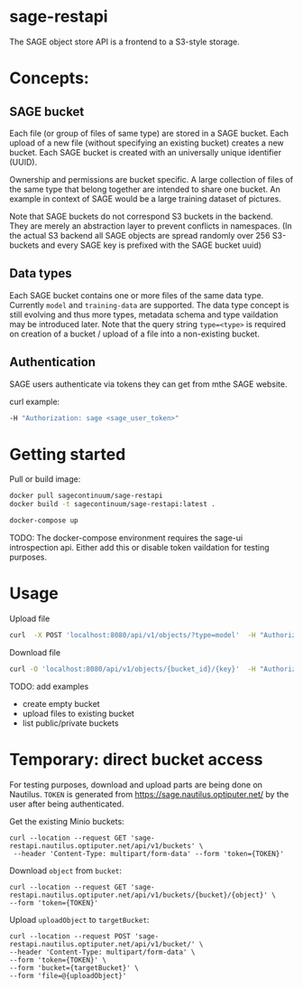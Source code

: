 # sage-restapi


The SAGE object store API is a frontend to a S3-style storage.

# Concepts:

## SAGE bucket

Each file (or group of files of same type) are stored in a SAGE bucket. Each upload of a new file (without specifying an existing bucket) creates a new bucket. Each SAGE bucket is created with an universally unique identifier (UUID).

Ownership and permissions are bucket specific. A large collection of files of the same type that belong together are intended to share one bucket. An example in context of SAGE would be a large training dataset of pictures. 

Note that SAGE buckets do not correspond S3 buckets in the backend. They are merely an abstraction layer to prevent conflicts in namespaces. (In the actual S3 backend all SAGE objects are spread randomly over 256 S3-buckets and every SAGE key is prefixed with the SAGE bucket uuid)

## Data types

Each SAGE bucket contains one or more files of the same data type. Currently `model` and `training-data` are supported. The data type concept is still evolving and thus more types, metadata schema and type vaildation may be introduced later.
Note that the query string `type=<type>` is required on creation of a bucket / upload of a file into a non-existing bucket.


## Authentication 

SAGE users authenticate via tokens they can get from mthe SAGE website.

curl example:
```bash
-H "Authorization: sage <sage_user_token>"
```




# Getting started

Pull or build image:
```bash
docker pull sagecontinuum/sage-restapi
docker build -t sagecontinuum/sage-restapi:latest .
```

```bash
docker-compose up
```

TODO: The docker-compose environment requires the sage-ui introspection api. Either add this or disable token vaildation for testing purposes.


# Usage

Upload file
```bash
curl  -X POST 'localhost:8080/api/v1/objects/?type=model'  -H "Authorization: sage <sage_user_token>" -F 'file=@<filename>'
```

Download file
```bash
curl -O 'localhost:8080/api/v1/objects/{bucket_id}/{key}'  -H "Authorization: sage <sage_user_token>" 
```

TODO: add examples

- create empty bucket
- upload files to existing bucket
- list public/private buckets 


# Temporary: direct bucket access

For testing purposes, download and upload parts are being done on Nautilus. `TOKEN` is generated from https://sage.nautilus.optiputer.net/ by the user after being authenticated.

Get the existing Minio buckets:
```
curl --location --request GET 'sage-restapi.nautilus.optiputer.net/api/v1/buckets' \
 --header 'Content-Type: multipart/form-data' --form 'token={TOKEN}'
```

Download `object` from `bucket`:
```
curl --location --request GET 'sage-restapi.nautilus.optiputer.net/api/v1/buckets/{bucket}/{object}' \
--form 'token={TOKEN}'
```

Upload `uploadObject` to `targetBucket`:
```
curl --location --request POST 'sage-restapi.nautilus.optiputer.net/api/v1/bucket/' \
--header 'Content-Type: multipart/form-data' \
--form 'token={TOKEN}' \
--form 'bucket={targetBucket}' \
--form 'file=@{uploadObject}'
```
